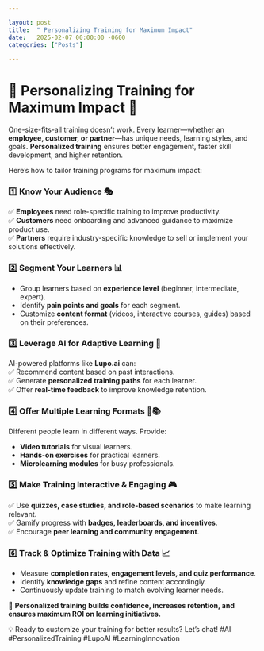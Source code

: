 ```yaml
---

layout: post
title:  " Personalizing Training for Maximum Impact"
date:   2025-02-07 00:00:00 -0600
categories: ["Posts"] 

---
```


# **🎯 Personalizing Training for Maximum Impact 🚀**  

One-size-fits-all training doesn’t work. Every learner—whether an **employee, customer, or partner**—has unique needs, learning styles, and goals. **Personalized training** ensures better engagement, faster skill development, and higher retention.  

Here’s how to tailor training programs for maximum impact:  

### **1️⃣ Know Your Audience 🎭**  
✅ **Employees** need role-specific training to improve productivity.  
✅ **Customers** need onboarding and advanced guidance to maximize product use.  
✅ **Partners** require industry-specific knowledge to sell or implement your solutions effectively.  

### **2️⃣ Segment Your Learners 📊**  
- Group learners based on **experience level** (beginner, intermediate, expert).  
- Identify **pain points and goals** for each segment.  
- Customize **content format** (videos, interactive courses, guides) based on their preferences.  

### **3️⃣ Leverage AI for Adaptive Learning 🤖**  
AI-powered platforms like **Lupo.ai** can:  
✅ Recommend content based on past interactions.  
✅ Generate **personalized training paths** for each learner.  
✅ Offer **real-time feedback** to improve knowledge retention.  

### **4️⃣ Offer Multiple Learning Formats 🎥📚**  
Different people learn in different ways. Provide:  
- **Video tutorials** for visual learners.  
- **Hands-on exercises** for practical learners.  
- **Microlearning modules** for busy professionals.  

### **5️⃣ Make Training Interactive & Engaging 🎮**  
✅ Use **quizzes, case studies, and role-based scenarios** to make learning relevant.  
✅ Gamify progress with **badges, leaderboards, and incentives**.  
✅ Encourage **peer learning and community engagement**.  

### **6️⃣ Track & Optimize Training with Data 📈**  
- Measure **completion rates, engagement levels, and quiz performance**.  
- Identify **knowledge gaps** and refine content accordingly.  
- Continuously update training to match evolving learner needs.  

🚀 **Personalized training builds confidence, increases retention, and ensures maximum ROI on learning initiatives.**  

💡 Ready to customize your training for better results? Let’s chat! #AI #PersonalizedTraining #LupoAI #LearningInnovation